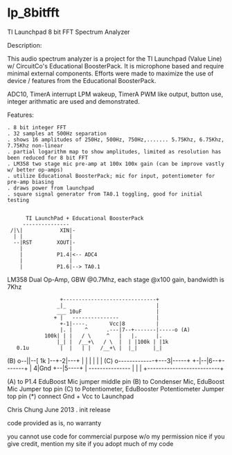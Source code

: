 lp_8bitfft
==========

TI Launchpad 8 bit FFT Spectrum Analyzer

Description:

This audio spectrum analyzer is a project for the TI Launchpad (Value Line) w/
CircuitCo's Educational BoosterPack. It is microphone based and require minimal
external components. Efforts were made to maximize the use of device / features from
the Educational BoosterPack.

ADC10, TimerA interrupt LPM wakeup, TimerA PWM like output, button use, integer arithmatic
are used and demonstrated.

Features:
 
	. 8 bit integer FFT
	. 32 samples at 500Hz separation
	. shows 16 amplitudes of 250Hz, 500Hz, 750Hz,....... 5.75Khz, 6.75Khz, 7.75Khz non-linear
	. partial logarithm map to show amplitudes, limited as resolution has been reduced for 8 bit FFT
	. LM358 two stage mic pre-amp at 100x 100x gain (can be improve vastly w/ better op-amps)
	. utilize Educational BoosterPack; mic for input, potentiometer for pre-amp biasing
	. draws power from launchpad
	. square signal generator from TA0.1 toggling, good for initial testing


          TI LaunchPad + Educational BoosterPack
         ---------------
     /|\|            XIN|-
      | |               |
      --|RST        XOUT|-
        |               |
        |           P1.4|<-- ADC4
        |               |
        |           P1.6|--> TA0.1



   LM358 Dual Op-Amp, GBW @0.7Mhz, each stage @x100 gain, bandwidth is 7Khz

                     +------------------------------+
                    _|_                             |
                    ___ 10uF                        |
                   + |   ---------------            |
                     +-1|----.       Vcc|8          |
                     |. |    ^      .---|7--+-------|-----o (A)
                100k| | |   / \     ^   |   |.      |.
                    |_| |  /__+\   / \  |  | |100k | |1k
       0.1u          |  |   | |   /__+\ |  |_|     |_|
 (B) o--||--[ 1k  ]--+-2|---+ |    | |  |   |       |
 (C) o-------------+---3|-----+    +-|--|6--+-------+
                   |   4|Gnd         +--|5----+
                   |     ---------------      |
                   |                          |
                   +--------------------------+

  (A) to P1.4 EduBoost Mic jumper middle pin
  (B) to Condenser Mic, EduBoost Mic Jumper top pin 
  (C) to Potentiometer, EduBooster Potentiometer Jumper top pin
  (*) connect Gnd + Vcc to Launchpad
 

 Chris Chung June 2013
 . init release

 code provided as is, no warranty

 you cannot use code for commercial purpose w/o my permission
 nice if you give credit, mention my site if you adopt much of my code

